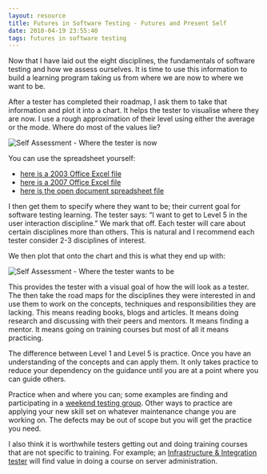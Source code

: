 ```yaml
---
layout: resource
title: Futures in Software Testing - Futures and Present Self
date: 2010-04-19 23:55:40
tags: futures in software testing
---
```

Now that I have laid out the eight disciplines, the fundamentals of software testing and how we assess ourselves. It is time to use this information to build a learning program taking us from where we are now to where we want to be.

After a tester has completed their roadmap, I ask them to take that information and plot it into a chart. It helps the tester to visualise where they are now. I use a rough approximation of their level using either the average or the mode. Where do most of the values lie?

![Self Assessment - Where the tester is now](/images/self-assessment-chart.jpg)

You can use the spreadsheet yourself:

 - [here is a 2003 Office Excel file](/files/Chart.SoftwareTestingFutures.xls)
 - [here is a 2007 Office Excel file](/files/Chart.SoftwareTestingFutures.xlsx)
 - [here is the open document spreadsheet file](/files/Chart.SoftwareTestingFutures.ods)

I then get them to specify where they want to be; their current goal for software testing learning. The tester says: “I want to get to Level 5 in the user interaction discipline.” We mark that off. Each tester will care about certain disciplines more than others. This is natural and I recommend each tester consider 2-3 disciplines of interest.

We then plot that onto the chart and this is what they end up with:

![Self Assessment - Where the tester wants to be](/images/self-assessment-chart-2.jpg)

This provides the tester with a visual goal of how the will look as a tester. The then take the road maps for the disciplines they were interested in and use them to work on the concepts, techniques and responsibilities they are lacking. This means reading books, blogs and articles. It means doing research and discussing with their peers and mentors. It means finding a mentor. It means going on training courses but most of all it means practicing.

The difference between Level 1 and Level 5 is practice. Once you have an understanding of the concepts and can apply them. It only takes practice to reduce your dependency on the guidance until you are at a point where you can guide others.

Practice when and where you can; some examples are finding and participating in a [weekend testing group](http://weekendtesting.com/). Other ways to practice are applying your new skill set on whatever maintenance change you are working on. The defects may be out of scope but you will get the practice you need.

I also think it is worthwhile testers getting out and doing training courses that are not specific to training. For example; an [Infrastructure & Integration tester](/blog/2010/04/futures-in-software-testing-the-infrastructure-integration-tester.html) will find value in doing a course on server administration.
